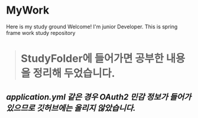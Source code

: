 # MyWork
Here is my study ground Welcome!
I'm junior Developer. This is spring frame work study repository


>StudyFolder에 들어가면 공부한 내용을 정리해 두었습니다.
> =
## *application.yml 같은 경우 OAuth2 민감 정보가 들어가 있으므로 깃허브에는 올리지 않았습니다.* ## 

